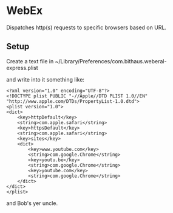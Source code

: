 WebEx
=====

Dispatches http(s) requests to specific browsers based on URL.


Setup
-----

Create a text file in ~/Library/Preferences/com.bithaus.weberal-express.plist

and write into it something like:

	<?xml version="1.0" encoding="UTF-8"?>
	<!DOCTYPE plist PUBLIC "-//Apple//DTD PLIST 1.0//EN" "http://www.apple.com/DTDs/PropertyList-1.0.dtd">
	<plist version="1.0">
	<dict>
		<key>httpDefault</key>
		<string>com.apple.safari</string>
		<key>httpsDefault</key>
		<string>com.apple.safari</string>
		<key>sites</key>
		<dict>
			<key>www.youtube.com</key>
			<string>com.google.Chrome</string>
			<key>youtu.be</key>
			<string>com.google.Chrome</string>
			<key>youtube.com</key>
			<string>com.google.Chrome</string>
		</dict>
	</dict>
	</plist>

and Bob's yer uncle.
